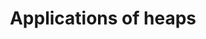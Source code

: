 ---
title: "Applications of heaps"
published: true
morea_id: reading-screencast-9d
morea_summary: "Heapsort and priority queues"
morea_type: reading
morea_sort_order: 4
morea_url: https://www.youtube.com/watch?v=8O5iBigvDIw
morea_labels:
 - Screencast
 - Suthers
 - 14 min
---